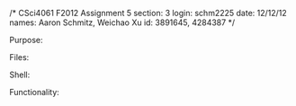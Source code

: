 /* CSci4061 F2012 Assignment 5
section: 3
login: schm2225
date: 12/12/12
names: Aaron Schmitz, Weichao Xu
id: 3891645, 4284387 */

Purpose:

Files: 

Shell: 

Functionality: 


